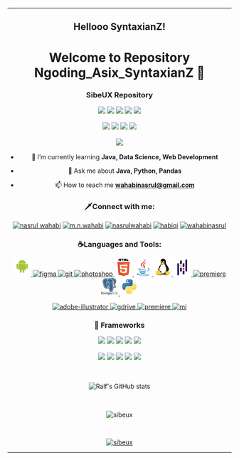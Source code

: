 --------------------------------------------------------------------------------------------------------------------------

<h2 align="center">Hellooo SyntaxianZ!</h1>

<h1 align="center">Welcome to Repository Ngoding_Asix_SyntaxianZ 👋</h1>

<h3 align="center">SibeUX Repository</h3>

 <div align="center">

  <span>

   <img src="https://img.shields.io/badge/Python-3869A8?style=for-the-badge&logo=python&logoColor=white"/>

   <img src="https://img.shields.io/badge/Jupyter Notebook-E34E00?style=for-the-badge&logo=jupyternotebook&logoColor=white"/>

   <img src="https://img.shields.io/badge/JAVA-B37400?style=for-the-badge&logo=java&logoColor=white"/>

   <img src="https://img.shields.io/badge/PHP-574F97?style=for-the-badge&logo=php&logoColor=white"/>

   <img src="https://img.shields.io/badge/C++-FF007B?style=for-the-badge&logo=cplusplus&logoColor=white"/>

  </span>

 </div>

</br>

 <div align="center">

  <span>
   
   <img src="https://img.shields.io/badge/HTML5-E34F26?style=for-the-badge&logo=html5&logoColor=white"/>
   
   <img src="https://img.shields.io/badge/JavaScript-F7DF1E?style=for-the-badge&logo=javascript&logoColor=black"/>
   
   <img src="https://img.shields.io/badge/CSS3-1572B6?style=for-the-badge&logo=css3&logoColor=white"/>
   
   <img src="https://img.shields.io/badge/Git-E34F26?style=for-the-badge&logo=Git&logoColor=white"/>

  </span>

 </div>

</br>

<div align="center"

<p align="center">
	<img width="450em" src="https://github-readme-stats.vercel.app/api/top-langs/?username=sibeux&layout=compact&custom_title=Most used languages&langs_count=10&include_all_commits=true&hide_progress=true&hide_border=false&theme=tokyonight&hide=">
</p>

</div>

<div align="center">

- 🌱 I’m currently learning **Java, Data Science, Web Development**

- 💬 Ask me about **Java, Python, Pandas**

- 📫 How to reach me **wahabinasrul@gmail.com**

</div>

 <h3 align="center">🗡️Connect with me:</h3>

 <p align="center">
<a href="https://www.linkedin.com/in/m-nasrul-wahabi-a35a97181/" target="_blank"><img align="center" src="https://raw.githubusercontent.com/rahuldkjain/github-profile-readme-generator/master/src/images/icons/Social/linked-in-alt.svg" alt="nasrul wahabi" height="30" width="40" /></a>
<a href="https://fb.com/m.n.wahabi" target="_blank"><img align="center" src="https://raw.githubusercontent.com/rahuldkjain/github-profile-readme-generator/master/src/images/icons/Social/facebook.svg" alt="m.n.wahabi" height="30" width="40" /></a>
<a href="https://instagram.com/nasrulwahabi" target="_blank"><img align="center" src="https://raw.githubusercontent.com/rahuldkjain/github-profile-readme-generator/master/src/images/icons/Social/instagram.svg" alt="nasrulwahabi" height="30" width="40" /></a>
<a href="https://www.youtube.com/c/habiqi" target="_blank"><img align="center" src="https://raw.githubusercontent.com/rahuldkjain/github-profile-readme-generator/master/src/images/icons/Social/youtube.svg" alt="habiqi" height="30" width="40" /></a>
<a href="https://www.hackerrank.com/wahabinasrul" target="_blank"><img align="center" src="https://raw.githubusercontent.com/rahuldkjain/github-profile-readme-generator/master/src/images/icons/Social/hackerrank.svg" alt="wahabinasrul" height="30" width="40" /></a>
</p>

<h3 align="center">☕Languages and Tools:</h3>
<p align="center"> 
<a href="https://developer.android.com" target="_blank" rel="noreferrer"> <img src="https://raw.githubusercontent.com/devicons/devicon/master/icons/android/android-original-wordmark.svg" alt="android" width="40" height="40"/> </a> 
<a href="https://www.figma.com/" target="_blank" rel="noreferrer"> <img src="https://www.vectorlogo.zone/logos/figma/figma-icon.svg" alt="figma" width="40" height="40"/> </a> 
<a href="https://git-scm.com/" target="_blank" rel="noreferrer"> <img src="https://www.vectorlogo.zone/logos/git-scm/git-scm-icon.svg" alt="git" width="40" height="40"/> </a> 
<a href="https://www.adobe.com/products/photoshop.html" target="_blank" rel="noreferrer"> <img src="https://upload.wikimedia.org/wikipedia/commons/2/20/Photoshop_CC_icon.png" alt="photoshop" width="40" height="40"/> </a>
<a href="https://www.w3.org/html/" target="_blank" rel="noreferrer"> <img src="https://raw.githubusercontent.com/devicons/devicon/master/icons/html5/html5-original-wordmark.svg" alt="html5" width="40" height="40"/> </a> 
<a href="https://www.java.com" target="_blank" rel="noreferrer"> <img src="https://raw.githubusercontent.com/devicons/devicon/master/icons/java/java-original.svg" alt="java" width="40" height="40"/> </a> <a href="https://www.linux.org/" target="_blank" rel="noreferrer"> <img src="https://raw.githubusercontent.com/devicons/devicon/master/icons/linux/linux-original.svg" alt="linux" width="40" height="40"/> </a> 
<a href="https://pandas.pydata.org/" target="_blank" rel="noreferrer"> <img src="https://raw.githubusercontent.com/devicons/devicon/2ae2a900d2f041da66e950e4d48052658d850630/icons/pandas/pandas-original.svg" alt="pandas" width="40" height="40"/> </a> 
<a href="https://www.adobe.com/products/aftereffects.html" target="_blank" rel="noreferrer"> <img src="https://github.com/sibeux/Ngoding_Asix_SyntaxianZ/blob/MyProgram/Doc/Windows/AE.jpg" alt="premiere" width="40" height="40"/> </a>
<a href="https://www.postgresql.org" target="_blank" rel="noreferrer"> <img src="https://raw.githubusercontent.com/devicons/devicon/master/icons/postgresql/postgresql-original-wordmark.svg" alt="postgresql" width="40" height="40"/> </a> 
<a href="https://www.python.org" target="_blank" rel="noreferrer"> <img src="https://raw.githubusercontent.com/devicons/devicon/master/icons/python/python-original.svg" alt="python" width="40" height="40"/> </a> </p>

<p align="center">
<a href="https://www.adobe.com/products/illustrator.html" target="_blank" rel="noreferrer"> <img src="https://www.vectorlogo.zone/logos/adobe_illustrator/adobe_illustrator-icon.svg" alt="adobe-illustrator" width="40" height="40"/> </a> 
<a href="https://drive.google.com/" target="_blank" rel="noreferrer"> <img src="https://www.vectorlogo.zone/logos/google_drive/google_drive-icon.svg" alt="gdrive" width="40" height="40"/> </a>
<a href="https://www.adobe.com/products/premiere.html" target="_blank" rel="noreferrer"> <img src="https://github.com/sibeux/Ngoding_Asix_SyntaxianZ/blob/MyProgram/Doc/Windows/PR.jpg" alt="premiere" width="40" height="40"/> </a>
<a href="https://www.mi.com/global/" target="_blank" rel="noreferrer"> <img src="https://www.vectorlogo.zone/logos/mi/mi-icon.svg" alt="mi" width="40" height="40"/> </a>
</p>

<h3 align="center"> 🚀 Frameworks </h3>

<div align="center">

 <span>

  <img src="https://img.shields.io/badge/React-20232A?style=for-the-badge&logo=react&logoColor=61DAFB"/>

  <img src="https://img.shields.io/badge/Sass-CC6699?style=for-the-badge&logo=sass&logoColor=white"/>

  <img src="https://img.shields.io/badge/.NET-512BD4?style=for-the-badge&logo=dotnet&logoColor=white"/>

  <img src="https://img.shields.io/badge/Yarn-2C8EBB?style=for-the-badge&logo=yarn&logoColor=white"/>

  <img src="https://img.shields.io/badge/Node.js-339933?style=for-the-badge&logo=nodedotjs&logoColor=white"/>

 </span>

</div>

</br>

<div align="center">

 <span>  

  <img src="https://img.shields.io/badge/NuGet-004880?style=for-the-badge&logo=nuget&logoColor=white"/>

  <img src="https://img.shields.io/badge/Bootstrap-563D7C?style=for-the-badge&logo=bootstrap&logoColor=white"/>  

  <img src="https://img.shields.io/badge/Postman-FF6C37?style=for-the-badge&logo=Postman&logoColor=white"/>

  <img src="https://img.shields.io/badge/firebase-ffca28?style=for-the-badge&logo=firebase&logoColor=black"/>  

  <img src="https://img.shields.io/badge/Docker-2CA5E0?style=for-the-badge&logo=docker&logoColor=white"/>

 </span>

</div>

</br>

</br>

<div align="center">

![Ralf's GitHub stats](https://github-readme-stats.vercel.app/api?username=sibeux&show_icons=true&theme=tokyonight)

</div>

</br>

<div align="center">

<p><img align="center" src="https://github-readme-streak-stats.herokuapp.com/?user=sibeux&show_icons=true&theme=tokyonight" alt="sibeux" /></p>
 
</br>
 
<div align="center">
  
<p align="center"> <a href="https://github.com/ryo-ma/github-profile-trophy"><img src="https://github-profile-trophy.vercel.app/?username=sibeux&show_icons=true&theme=tokyonight" alt="sibeux" /></a> </p> 

-------------------------------------------------------------------------------------------------------------------------